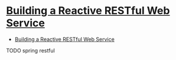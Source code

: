 # [Building a Reactive RESTful Web Service](https://spring.io/guides/gs/reactive-rest-service/)

- [Building a Reactive RESTful Web Service](#building-a-reactive-restful-web-service)















TODO spring restful
